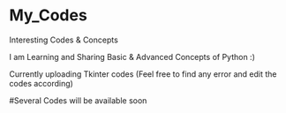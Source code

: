 # My_Codes
Interesting Codes &amp; Concepts

I am Learning and Sharing Basic & Advanced Concepts of Python :)

Currently uploading Tkinter codes
(Feel free to find any error and edit the codes according)

#Several Codes will be available soon


